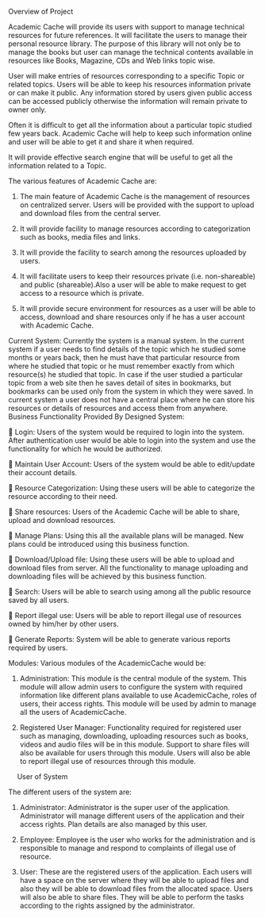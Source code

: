 Overview of Project

Academic Cache will provide its users with support to manage technical resources for future references. It will facilitate the users to manage their personal resource library. The purpose of this library will not only be to manage the books but user can manage the technical contents available in resources like Books, Magazine, CDs and Web links topic wise.

User will make entries of resources corresponding to a specific Topic or related topics. Users will be able to keep his resources information private or can make it public. Any information stored by users given public access can be accessed publicly otherwise the information will remain private to owner only.

Often it is difficult to get all the information about a particular topic studied few years back. Academic Cache will help to keep such information online and user will be able to get it and share it when required.

It will provide effective search engine that will be useful to get all the information related to a Topic.

The various features of Academic Cache are:

1. The main feature of Academic Cache is the management of resources on centralized server. Users will be provided with the support to upload and download files from the central server.

2. It will provide facility to manage resources according to categorization such as books, media files and links.

3. It will provide the facility to search among the resources uploaded by users.

4. It will facilitate users to keep their resources private (i.e. non-shareable) and public (shareable).Also a user will be able to make request to get access to a resource which is private.

5. It will provide secure environment for resources as a user will be able to access, download and share resources only if he has a user account with Academic Cache.



Current System:
Currently the system is a manual system. In the current system if a user needs to find details of the topic which he studied some months or years back, then he must have that particular resource from where he studied that topic or he must remember exactly from which resource(s) he studied that topic. In case if the user studied a particular topic from a web site then he saves detail of sites in bookmarks, but bookmarks can be used only from the system in which they were saved. In current system a user does not have a central place where he can store his resources or details of resources and access them from anywhere. 
 
Business Functionality Provided By Designed System:

	Login: Users of the system would be required to login into the system. After authentication user would be able to login into the system and use the functionality for which he would be authorized.

	Maintain User Account: Users of the system would be able to edit/update their account details.

	Resource Categorization: Using these users will be able to categorize the resource according to their need.

	Share resources: Users of the Academic Cache will be able to share, upload and download resources.

	Manage Plans: Using this all the available plans will be managed. New plans could be introduced using this business function.

	Download/Upload file: Using these users will be able to upload and download files from server. All the functionality to manage uploading and downloading files will be achieved by this business function.

	Search: Users will be able to search using among all the public resource saved by all users.

	Report illegal use: Users will be able to report illegal use of resources owned by him/her by other users.

	Generate Reports: System will be able to generate various reports required by users.
 
Modules:
Various modules of the AcademicCache would be:

1. Administration: This module is the central module of the system. This module will allow
admin users to configure the system with required information like different plans available to use AcademicCache, roles of users, their access rights. This module will be used by admin to manage all the users of AcademicCache.

2. Registered User Manager: Functionality required for registered user such as managing,
downloading, uploading resources such as books, videos and audio files will be in this module. Support to share files will also be available for users through this module. Users will
also be able to report illegal use of resources through this module.

 
User of System

The different users of the system are:

1. Administrator: Administrator is the super user of the application. Administrator will manage different users of the application and their access rights. Plan details are also managed by this user.

2. Employee: Employee is the user who works for the administration and is responsible to
manage and respond to complaints of illegal use of resource.

3. User: These are the registered users of the application. Each users will have a space on the
server where they will be able to upload files and also they will be able to download files from the allocated space. Users will also be able to share files. They will be able to perform the tasks according to the rights assigned by the administrator.
 
